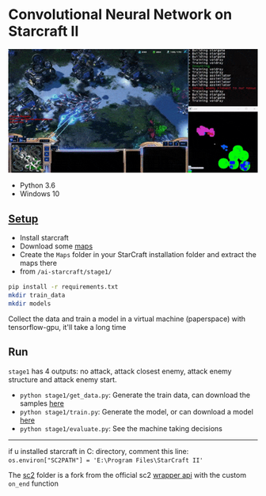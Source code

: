 # Convolutional Neural Network on Starcraft II

![AI vs hard bot](AI-vs-HardBot.gif)

- Python 3.6
- Windows 10

## [Setup](https://github.com/deepmind/pysc2)

- Install starcraft
- Download some [maps](https://github.com/Blizzard/s2client-proto#map-packs)
- Create the `Maps` folder in your StarCraft installation folder and extract the maps there
- from `/ai-starcraft/stage1/`
```sh
pip install -r requirements.txt
mkdir train_data
mkdir models
```

Collect the data and train a model in a virtual machine (paperspace) with tensorflow-gpu, it'll take a long time

## Run

`stage1` has 4 outputs: no attack, attack closest enemy, attack enemy structure and attack enemy start. 

- `python stage1/get_data.py`: Generate the train data, can download the samples [here](https://drive.google.com/file/d/1cO0BmbUhE2HsUC5ttQrLQC_wLTdCn2-u/view)
- `python stage1/train.py`: Generate the model, or can download a model [here](https://drive.google.com/file/d/10lj3vo3nsEMhJayD-K-JFM8t-3BQYmWV/view)
- `python stage1/evaluate.py`: See the machine taking decisions

---

if u installed starcraft in C: directory, comment this line:
`os.environ["SC2PATH"] = 'E:\Program Files\StarCraft II'`

The [sc2](https://github.com/daniel-kukiela/python-sc2) folder is a fork from the official sc2 [wrapper api](https://github.com/Dentosal/python-sc2) with the custom `on_end` function
